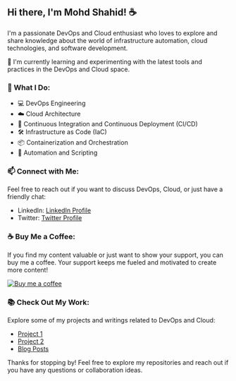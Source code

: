 ## Hi there, I'm Mohd Shahid! ☕️

I'm a passionate DevOps and Cloud enthusiast who loves to explore and share knowledge about the world of infrastructure automation, cloud technologies, and software development. 

🌱 I'm currently learning and experimenting with the latest tools and practices in the DevOps and Cloud space.

### 💼 What I Do:

- 💻 DevOps Engineering
- ☁️ Cloud Architecture
- 🚀 Continuous Integration and Continuous Deployment (CI/CD)
- 🛠 Infrastructure as Code (IaC)
- 📦 Containerization and Orchestration
- 🧰 Automation and Scripting

### 📫 Connect with Me:

Feel free to reach out if you want to discuss DevOps, Cloud, or just have a friendly chat:

- LinkedIn: [LinkedIn Profile](https://www.linkedin.com/in/your-username)
- Twitter: [Twitter Profile](https://twitter.com/your-username)

### ☕️ Buy Me a Coffee:

If you find my content valuable or just want to show your support, you can buy me a coffee. Your support keeps me fueled and motivated to create more content!

<a href="https://www.buymeacoffee.com/shahid199578"><img src="https://img.buymeacoffee.com/button-api/?username=shahid199578&show_product=false" alt="Buy me a coffee"></a>

### 📚 Check Out My Work:

Explore some of my projects and writings related to DevOps and Cloud:

- [Project 1](https://github.com/your-username/project-1)
- [Project 2](https://github.com/your-username/project-2)
- [Blog Posts](https://medium.com/@your-username)

Thanks for stopping by! Feel free to explore my repositories and reach out if you have any questions or collaboration ideas.
